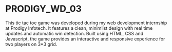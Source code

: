 # PRODIGY_WD_03
This tic tac toe game was developed during my web development internship at Prodigy Infotech. It features a clean, minimlist design with real time updates and automatic win detection. Built using HTML, CSS and Javascript, the game provides an interactive and responsive experience for two players on 3*3 grid.
